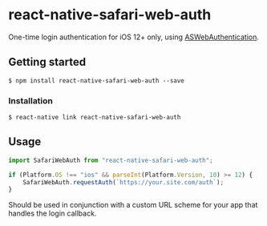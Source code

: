 # react-native-safari-web-auth

One-time login authentication for iOS 12+ only, using [ASWebAuthentication](https://developer.apple.com/documentation/authenticationservices/aswebauthenticationsession).

## Getting started

`$ npm install react-native-safari-web-auth --save`

### Installation

`$ react-native link react-native-safari-web-auth`

## Usage

```javascript
import SafariWebAuth from "react-native-safari-web-auth";

if (Platform.OS !== "ios" && parseInt(Platform.Version, 10) >= 12) {
	SafariWebAuth.requestAuth(`https://your.site.com/auth`);
}
```

Should be used in conjunction with a custom URL scheme for your app that handles the login callback. 
